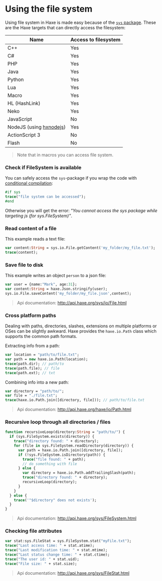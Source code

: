 [tags]: / "filesystem"

# Using the file system

Using file system in Haxe is made easy because of the  [`sys` package](http://api.haxe.org/sys/). These are the Haxe targets that can directly access the filesystem:

Name | Access to filesystem
--- | --- | 
C++ | Yes 
C#  | Yes 
PHP | Yes 
Java  | Yes
Python  | Yes 
Lua | Yes 
Macro | Yes 
HL (HashLink) | Yes 
Neko | Yes 
JavaScript | No 
NodeJS (using [hxnodejs](http://lib.haxe.org/p/hxnodejs/)) | Yes 
ActionScript 3  | No 
Flash | No 

> Note that in macros you can access file system. 

### Check if FileSystem is available

You can safely access the `sys`-package if you wrap the code with [conditional compilation](http://haxe.org/manual/lf-condition-compilation.html):
  
```haxe
#if sys
trace("file system can be accessed");
#end
```
Otherwise you will get the error:
  _"You cannot access the sys package while targeting js (for sys.FileSystem)"_.

### Read content of a file

This example reads a text file:
```haxe
var content:String = sys.io.File.getContent('my_folder/my_file.txt');
trace(content);
```

### Save file to disk

This example writes an object `person` to a json file:
```haxe
var user = {name:"Mark", age:31};
var content:String = haxe.Json.stringify(user);
sys.io.File.saveContent('my_folder/my_file.json',content);
```
> Api documentation: <http://api.haxe.org/sys/io/File.html>

### Cross platform paths

Dealing with paths, directories, slashes, extensions on multiple platforms or OSes can be slightly awkward. Haxe provides the `haxe.io.Path` class which supports the common path formats.

Extracting info from a path:
```haxe
var location = "path/to/file.txt";
var path = new haxe.io.Path(location);
trace(path.dir); // path/to
trace(path.file); // file
trace(path.ext); // txt
```

Combining info into a new path:
```haxe
var directory = "path/to/";
var file = "./file.txt";
trace(haxe.io.Path.join([directory, file])); // path/to/file.txt
```

> Api documentation: <http://api.haxe.org/haxe/io/Path.html>

### Recursive loop through all directories / files
```haxe
function recursiveLoop(directory:String = "path/to/") {
  if (sys.FileSystem.exists(directory)) {
    trace("directory found: " + directory);
    for (file in sys.FileSystem.readDirectory(directory)) {
      var path = haxe.io.Path.join([directory, file]);
      if (!sys.FileSystem.isDirectory(path)) {
        trace("file found: " + path);
        // do something with file
      } else {
        var directory = haxe.io.Path.addTrailingSlash(path);
        trace("directory found: " + directory);
        recursiveLoop(directory);
      }
    }
  } else {
    trace('"$directory" does not exists');
  }
}
```
> Api documentation: <http://api.haxe.org/sys/FileSystem.html>

### Checking file attributes

```haxe
var stat:sys.FileStat = sys.FileSystem.stat("myFile.txt");
trace("Last access time: " + stat.atime);
trace("Last modification time: " + stat.mtime);
trace("Last status change time: " + stat.ctime);
trace("The user id: " + stat.uid);
trace("File size: " + stat.size);
```
> Api documentation: <http://api.haxe.org/sys/FileStat.html>

